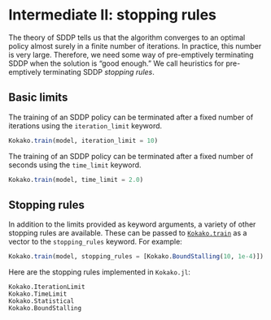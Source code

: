 # Intermediate II: stopping rules

The theory of SDDP tells us that the algorithm converges to an optimal policy
almost surely in a finite number of iterations. In practice, this number is very
large. Therefore, we need some way of pre-emptively terminating SDDP when the
solution is “good enough.” We call heuristics for pre-emptively terminating SDDP
_stopping rules_.

## Basic limits

The training of an SDDP policy can be terminated after a fixed number of
iterations using the `iteration_limit` keyword.

```julia
Kokako.train(model, iteration_limit = 10)
```

The training of an SDDP policy can be terminated after a fixed number of
seconds using the `time_limit` keyword.

```julia
Kokako.train(model, time_limit = 2.0)
```

## Stopping rules

In addition to the limits provided as keyword arguments, a variety of other
stopping rules are available. These can be passed to [`Kokako.train`](@ref)
as a vector to the `stopping_rules` keyword. For example:

```julia
Kokako.train(model, stopping_rules = [Kokako.BoundStalling(10, 1e-4)])
```

Here are the stopping rules implemented in `Kokako.jl`:

```@docs
Kokako.IterationLimit
Kokako.TimeLimit
Kokako.Statistical
Kokako.BoundStalling
```
